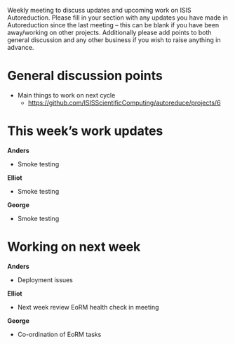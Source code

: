 Weekly meeting to discuss updates and upcoming work on ISIS Autoreduction.
Please fill in your section with any updates you have made in Autoreduction since the last meeting – this can be blank if you have been away/working on other projects. Additionally please add points to both general discussion and any other business if you wish to raise anything in advance. 

General discussion points
=========================
* Main things to work on next cycle
  * https://github.com/ISISScientificComputing/autoreduce/projects/6

This week’s work updates
========================

**Anders**
* Smoke testing

**Elliot**
* Smoke testing

**George**
* Smoke testing

Working on next week
====================

**Anders**
* Deployment issues

**Elliot**
* Next week review EoRM health check in meeting

**George**
* Co-ordination of EoRM tasks
